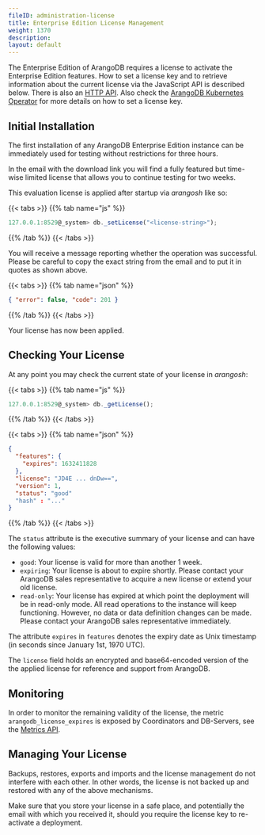 ```yaml
---
fileID: administration-license
title: Enterprise Edition License Management
weight: 1370
description: 
layout: default
---
```

The Enterprise Edition of ArangoDB requires a license to activate the
Enterprise Edition features. How to set a license key and to retrieve
information about the current license via the JavaScript API is described below.
There is also an [HTTP API](../http/license).
Also check the [ArangoDB Kubernetes Operator](../deployment/kubernetes/deployment-kubernetes-usage)
for more details on how to set a license key.

## Initial Installation

The first installation of any ArangoDB Enterprise Edition instance can be
immediately used for testing without restrictions for three hours.

In the email with the download link you will find a fully featured but
time-wise limited license that allows you to continue testing for two weeks.

This evaluation license is applied after startup via _arangosh_ like so:

{{< tabs >}}
{{% tab name="js" %}}
```js
127.0.0.1:8529@_system> db._setLicense("<license-string>");
```
{{% /tab %}}
{{< /tabs >}}

You will receive a message reporting whether the operation was successful.
Please be careful to copy the exact string from the email and to put it in
quotes as shown above.

{{< tabs >}}
{{% tab name="json" %}}
```json
{ "error": false, "code": 201 }
```
{{% /tab %}}
{{< /tabs >}}

Your license has now been applied.

## Checking Your License

At any point you may check the current state of your license in _arangosh_:

{{< tabs >}}
{{% tab name="js" %}}
```js
127.0.0.1:8529@_system> db._getLicense();
```
{{% /tab %}}
{{< /tabs >}}

{{< tabs >}}
{{% tab name="json" %}}
```json
{
  "features": {
    "expires": 1632411828
  },
  "license": "JD4E ... dnDw==",
  "version": 1,
  "status": "good"
  "hash" : "..."
}
```
{{% /tab %}}
{{< /tabs >}}

The `status` attribute is the executive summary of your license and
can have the following values:

- `good`: Your license is valid for more than another 1 week.
- `expiring`: Your license is about to expire shortly. Please contact
  your ArangoDB sales representative to acquire a new license or
  extend your old license.
- `read-only`: Your license has expired at which
  point the deployment will be in read-only mode. All read operations to the
  instance will keep functioning. However, no data or data definition changes
  can be made. Please contact your ArangoDB sales representative immediately.

The attribute `expires` in `features` denotes the expiry date as Unix timestamp
(in seconds since January 1st, 1970 UTC).

The `license` field holds an encrypted and base64-encoded version of the the
applied license for reference and support from ArangoDB.

## Monitoring

In order to monitor the remaining validity of the license, the metric
`arangodb_license_expires` is exposed by Coordinators and DB-Servers, see the
[Metrics API](../http/administration-monitoring/administration-and-monitoring-metrics).

## Managing Your License

Backups, restores, exports and imports and the license management do not
interfere with each other. In other words, the license is not backed up
and restored with any of the above mechanisms.

Make sure that you store your license in a safe place, and potentially the
email with which you received it, should you require the license key to
re-activate a deployment.
